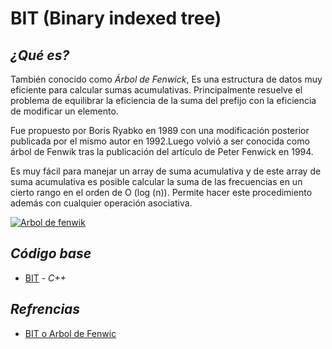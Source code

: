 # BIT (Binary indexed tree) 
## *¿Qué es?* 

También conocido como *Árbol de Fenwick*, Es una estructura de datos muy eficiente para calcular sumas acumulativas. Principalmente resuelve el problema de equilibrar la eficiencia de la suma del prefijo con la eficiencia de modificar un elemento. 

 Fue propuesto por Boris Ryabko en 1989 con una modificación posterior publicada por el mismo autor en 1992.Luego volvió a ser conocida como árbol de Fenwik tras la publicación del artículo de Peter Fenwick en 1994.

Es muy fácil para manejar un array de suma acumulativa y de este array de suma acumulativa es posible calcular la suma de las frecuencias en un cierto rango en el orden de O (log (n)). Permite hacer este procedimiento además con cualquier operación asociativa.

[![Arbol de fenwik](https://prodeportiva.files.wordpress.com/2013/02/bit2d.png?w=584 "Arbol de fenwik")](http://prodeportiva.files.wordpress.com/2013/02/bit2d.png?w=584 "Arbol de fenwik")

## *Código base*

-  [BIT](bit.cpp) - _C++_

## *Refrencias*
-  [BIT o Arbol de Fenwic](https://prodeportiva.wordpress.com/2013/02/17/arbol-de-fenwick/)

